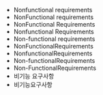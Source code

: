 ﻿- Nonfunctional requirements
- NonFunctional requirements
- NonFunctional Requirements
- Nonfunctional Requirements
- Non-functional requirements
- NonFunctionalRequirements
- NonfunctionalRequirements
- Non-functionalRequirements
- Non-FunctionalRequirements
- 비기능 요구사항
- 비기능요구사항

